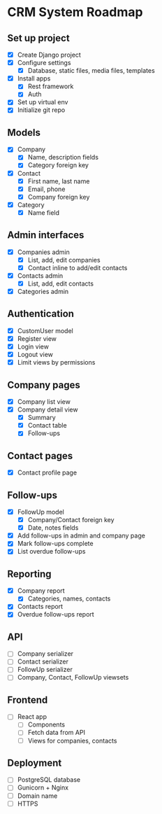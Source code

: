 # CRM System Roadmap

## Set up project

- [x] Create Django project
- [x] Configure settings
  - [x] Database, static files, media files, templates
- [x] Install apps
  - [x] Rest framework
  - [x] Auth
- [x] Set up virtual env
- [x] Initialize git repo

## Models

- [x] Company
  - [x] Name, description fields
  - [x] Category foreign key
- [x] Contact
  - [x] First name, last name
  - [x] Email, phone
  - [x] Company foreign key
- [x] Category
  - [x] Name field

## Admin interfaces

- [x] Companies admin
  - [x] List, add, edit companies
  - [x] Contact inline to add/edit contacts
- [x] Contacts admin
  - [x] List, add, edit contacts
- [x] Categories admin

## Authentication

- [x] CustomUser model
- [x] Register view
- [x] Login view
- [x] Logout view
- [x] Limit views by permissions

## Company pages

- [x] Company list view
- [x] Company detail view
  - [x] Summary
  - [x] Contact table
  - [x] Follow-ups

## Contact pages

- [x] Contact profile page

## Follow-ups

- [x] FollowUp model
  - [x] Company/Contact foreign key
  - [x] Date, notes fields
- [x] Add follow-ups in admin and company page
- [x] Mark follow-ups complete
- [x] List overdue follow-ups

## Reporting

- [x] Company report
  - [x] Categories, names, contacts
- [x] Contacts report
- [x] Overdue follow-ups report

## API

- [ ] Company serializer
- [ ] Contact serializer
- [ ] FollowUp serializer
- [ ] Company, Contact, FollowUp viewsets

## Frontend

- [ ] React app
  - [ ] Components
  - [ ] Fetch data from API
  - [ ] Views for companies, contacts

## Deployment

- [ ] PostgreSQL database
- [ ] Gunicorn + Nginx
- [ ] Domain name
- [ ] HTTPS
